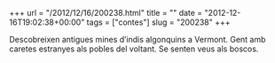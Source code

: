 +++
url = "/2012/12/16/200238.html"
title = ""
date = "2012-12-16T19:02:38+00:00"
tags = ["contes"]
slug = "200238"
+++

Descobreixen antigues mines d’indis algonquins a Vermont. Gent amb caretes estranyes als pobles del voltant. Se senten veus als boscos.
